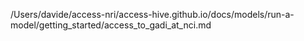 /Users/davide/access-nri/access-hive.github.io/docs/models/run-a-model/getting_started/access_to_gadi_at_nci.md